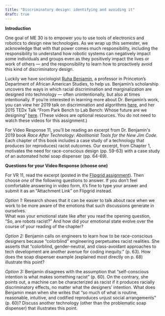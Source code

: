 ```yaml
---
title: "Discriminatory design: identifying and avoiding it"
draft: true
---
```


**Introduction**

One goal of ME 30 is to empower you to use tools of electronics and robotics to design new technologies. As we wrap up this semester, we acknowledge that with that power comes much responsibility, including the responsibility to understand how robotic systems can negatively impact some individuals and groups even as they positively impact the lives or work of others — and the responsibility to learn how to proactively avoid this kind of discriminatory design.  

Luckily we have sociologist [Ruha Benjamin](https://aas.princeton.edu/people/ruha-benjamin), a professor in Princeton’s Department of African American Studies, to help us. Benjamin’s scholarship uncovers the ways in which racial discrimination and marginalization are designed into technology — often unintentionally, but also at times intentionally. If you’re interested in learning more about Dr. Benjamin’s work, you can view her 2019 talk on discrimination and algorithms [here](https://www.youtube.com/watch?v=zZEVAVf6_Ak), and her 2015 TEDx Talk “From Park Bench to Lab Bench: Whose future are we designing” [here](https://www.youtube.com/watch?v=_8RrX4hjCr0). (These videos are optional resources. You do not need to watch these videos for this assignment.)  

For Video Response 11, you’ll be reading an excerpt from Dr. Benjamin's 2019 book *Race After Technology: Abolitionist Tools for the New Jim Code.* Each chapter of this book includes a case study of a technology that produces (or reproduces) racist outcomes.  Our excerpt, from Chapter 1, motivates the need for race-conscious design (pp. 59-63) with a case study of an automated hotel soap dispenser (pp. 64-69).  


**Questions for your Video Response (choose one)**  

For VR 11, read the excerpt (posted in the [Flipgrid assignment](flipgrid.com/me30)). Then choose *one* of the following questions to answer.  If you don’t feel comfortable answering in video form, it’s fine to type your answer and submit it as an “Attachment Link” on Flipgrid instead.   

*Option 1:*
Research shows that it can be easier to talk about race when we work to be more aware of the emotions that such discussions generate in ourselves.   
What was your emotional state like after you read the opening question, “So, are robots racist?”  And how did your emotional state evolve over the course of your reading of the chapter?  

*Option 2:*
Benjamin calls on engineers to learn how to be race-conscious designers because “colorblind” engineering perpetuates racist realities. She asserts that “colorblind, gender-neutral, and class-avoidant approaches to tech development are another avenue for coding inequity.” (p. 63). 
How does the soap dispenser example (explained most directly on p. 68) illustrate this point?

*Option 3:*
Benjamin disagrees with the assumption that “self-conscious intention is what makes something racist” (p. 60). On the contrary, she points out, a machine can be characterized as racist if it produces racially discriminatory effects, no matter what the designers’ intention. 
What does Benjamin mean when she writes that “so much of what is routine, reasonable, intuitive, and codified reproduces unjust social arrangements” (p. 60)? Discuss another technology (other than the problematic soap dispenser) that illustrates this point.
